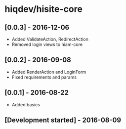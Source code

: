 # hiqdev/hisite-core

## [0.0.3] - 2016-12-06

- Added ValidateAction, RedirectAction
- Removed login views to hiam-core

## [0.0.2] - 2016-09-08

- Added RenderAction and LoginForm
- Fixed requirements and params

## [0.0.1] - 2016-08-22

- Added basics

## [Development started] - 2016-08-09
